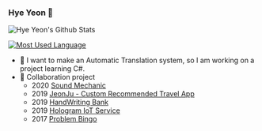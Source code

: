 ### Hye Yeon :frog:

![Hye Yeon's Github Stats](https://github-readme-stats.vercel.app/api?username=chlgpdus921&show_icons=true&bg_color=45,F9ADBD,F68290,E99F9F,D16593&title_color=ffffff&icon_color=B1298D)

[![Most Used Language](https://github-readme-stats.vercel.app/api/top-langs/?username=chlgpdus921&layout=compact&theme=buefy&hide=python,Scss,html,powershell&title_color=000000&langs_count=8)](https://github.com/anuraghazra/github-readme-stats)

- 🌱 I want to make an Automatic Translation system, so I am working on a project learning C#.
- 👯 Collaboration project 
  - 2020 [Sound Mechanic](https://github.com/chlgpdus921/Sound-mechanic)
  - 2019 [JeonJu - Custom Recommended Travel App](https://github.com/JeonJuApp)
  - 2019 [HandWriting Bank](https://github.com/mobile-termproject/HandWriting_Bank)
  - 2019 [Hologram IoT Service](https://github.com/Hologram-IoT-Service)
  - 2017 [Problem Bingo](https://github.com/ProblemBingo)

<!--
**chlgpdus921/chlgpdus921** is a ✨ _special_ ✨ repository because its `README.md` (this file) appears on your GitHub profile.

Here are some ideas to get you started:
- 🔭 I’m currently working on ...
- 🌱 I’m currently learning ...
- 👯 I’m looking to collaborate on ...
- 🤔 I’m looking for help with ...
- 💬 Ask me about ...
- 📫 How to reach me: ...
- 😄 Pronouns: ... 
- ⚡ Fun fact: ...
 
-->
